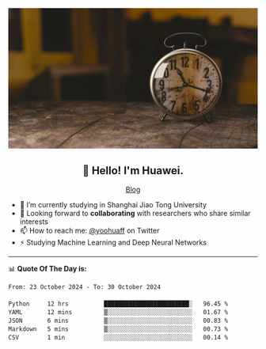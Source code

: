 <div align="center">
  <a href="https://github.com/JHW5981">
    <img src="./assets/background.jpg">
  </a>
</div>

<h2 align="center">👋 Hello! I'm Huawei.</h2>
<p align="center">
  <a href="https://blog.csdn.net/Edward__J?spm=1000.2115.3001.5343">Blog</a>
</p>


- 🔭 I’m currently studying in Shanghai Jiao Tong University
- 💬 Looking forward to **collaborating** with researchers who share similar interests
- 📫 How to reach me: [@yoohuaff](https://twitter.com/yoohuaff) on Twitter
- ⚡ Studying Machine Learning and Deep Neural Networks

-------
📊 **Quote Of The Day is:**
<!--START_SECTION:waka-->

```txt
From: 23 October 2024 - To: 30 October 2024

Python     12 hrs          ████████████████████████░   96.45 %
YAML       12 mins         ▒░░░░░░░░░░░░░░░░░░░░░░░░   01.67 %
JSON       6 mins          ▒░░░░░░░░░░░░░░░░░░░░░░░░   00.83 %
Markdown   5 mins          ▒░░░░░░░░░░░░░░░░░░░░░░░░   00.73 %
CSV        1 min           ░░░░░░░░░░░░░░░░░░░░░░░░░   00.14 %
```

<!--END_SECTION:waka-->
